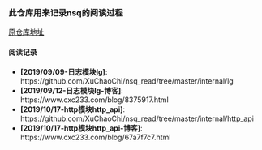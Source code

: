 ### 此仓库用来记录nsq的阅读过程

[原仓库地址](https://github.com/nsqio/nsq)

#### 阅读记录

<ul>
<li><strong>[2019/09/09-日志模块lg]</strong>: https://github.com/XuChaoChi/nsq_read/tree/master/internal/lg
<li><strong>[2019/09/12-日志模块lg-博客]</strong>: https://www.cxc233.com/blog/8375917.html
<li><strong>[2019/10/17-http模块http_api]</strong>: https://github.com/XuChaoChi/nsq_read/tree/master/internal/http_api
<li><strong>[2019/10/17-http模块http_api-博客]</strong>: https://www.cxc233.com/blog/67a7f7c7.html
</ul>


